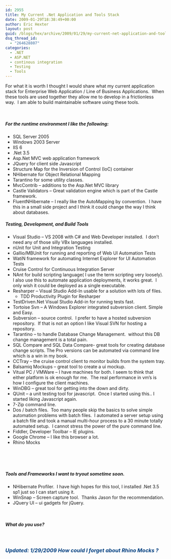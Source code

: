 ```yaml
---
id: 2955
title: My Current .Net Application and Tools Stack
date: 2009-01-29T18:38:49+00:00
author: Eric Hexter
layout: post
guid: /blogs/hex/archive/2009/01/29/my-current-net-application-and-tools-stack.aspx
dsq_thread_id:
  - "264628807"
categories:
  - .NET
  - ASP.NET
  - continous integration
  - Testing
  - Tools
---
```

For what it is worth I thought I would share what my current application stack for Enterprise Web Application / Line of Business Applications.&#160; When these tools are used together they allow me to develop in a frictionless way.&#160; I am able to build maintainable software using these tools.

&#160;

##### For the runtime environment I like the following:

  * SQL Server 2005 
  * Windows 2003 Server 
  * IIS 6 
  * .Net 3.5 
  * Asp.Net MVC web application framework 
  * JQuery for client side Javascript 
  * Structure Map for the Inversion of Control (IoC) container 
  * NHibernate for Object Relational Mapping 
  * Tarantino for some utility classes. 
  * MvcContrib – additions to the Asp.Net MVC library 
  * Castle Validators – Great validation engine which is part of the Castle framework. 
  * FluentNHibernate – I really like the AutoMapping by convention.&#160; I have this in a small side project and I think it could change the way I think about databases. 

##### Testing, Development, and Build Tools

  * Visual Studio – VS 2008 with C# and Web Developer installed.&#160; I don’t need any of those silly VBx languages installed. 
  * nUnit for Unit and Integration Testing 
  * Gallio/MBUnit for running and reporting of Web UI Automation Tests 
  * WatiN framework for automating Internet Explorer for UI Automation Tests 
  * Cruise Control for Continuous Integration Server 
  * NAnt for build scripting language( I use the term scripting very loosely). I also use this to automate application deployments, it works great.&#160; I only wish it could be deployed as a single executable. 
  * Resharper &#8211; Visual Studio Add-In usable for a solution with lots of files. 
      * TDD Productivity Plugin for Resharper 
  * TestDriven.Net Visual Studio Add-in for running tests fast. 
  * Tortoise Svn – A Windows Explorer integrated subversion client. Simple and Easy. 
  * Subversion – source control.&#160; I prefer to have a hosted subversion repository.&#160; If that is not an option I like Visual SVN for hosting a repository. 
  * Tarantino – to handle Database Change Management.&#160; without this DB change management is a total pain. 
  * SQL Compare and SQL Data Compare- great tools for creating database change scripts. The Pro versions can be automated via command line which is a win in my book. 
  * CCTray – the cruise control client to monitor builds from the system tray. 
  * Balsamiq Mockups – great tool to create a ui mockup. 
  * Vitual PC / VMWare – I have machines for both. I seem to think that either platform is ok enough for me.&#160; The real performance in vm’s is how I configure the client machines. 
  * WinDBG – great tool for getting into the down and dirty. 
  * QUnit – a unit testing tool for javascript.&#160; Once I started using this.. I started liking Javascript again. 
  * 7-Zip command line. 
  * Dos / batch files.&#160; Too many people skip the basics to solve simple automation problems with batch files.&#160; I automated a server setup using a batch file and took a manual multi-hour process to a 30 minute totally automated setup.&#160; I cannot stress the power of the pure command line. 
  * Fiddler, Developer Toolbar – IE plugins. 
  * Google Chrome – I like this browser a lot. 
  * Rhino Mocks 

&#160;

&#160;

##### Tools and Frameworks I want to tryout sometime soon.

  * NHibernate Profiler.&#160; I have high hopes for this tool, I installed .Net 3.5 sp1 just so I can start using it. 
  * WinSnap – Screen capture tool.&#160; Thanks Jason for the recommendation. 
  * JQuery UI – ui gadgets for jQuery. 

&#160;

##### What do you use?

&#160;

### _<font color="#004080">Updated: 1/29/2009 How could I forget about Rhino Mocks ?</font>_